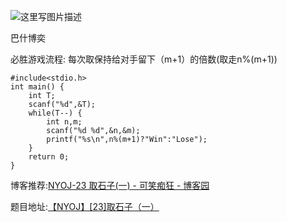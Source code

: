 ![这里写图片描述](http://img.blog.csdn.net/20160520203733360)

巴什博奕

必胜游戏流程:
每次取保持给对手留下（m+1）的倍数(取走n%(m+1))

```
#include<stdio.h>
int main() {
	int T;
	scanf("%d",&T);
	while(T--) {
		int n,m;
		scanf("%d %d",&n,&m);
		printf("%s\n",n%(m+1)?"Win":"Lose");
	}
	return 0;
}

```

博客推荐:[NYOJ-23 取石子(一) - 可笑痴狂 - 博客园](http://www.cnblogs.com/dongsheng/archive/2012/12/08/2809095.html)

题目地址:[【NYOJ】[23]取石子（一）](http://acm.nyist.net/JudgeOnline/problem.php?pid=23)
